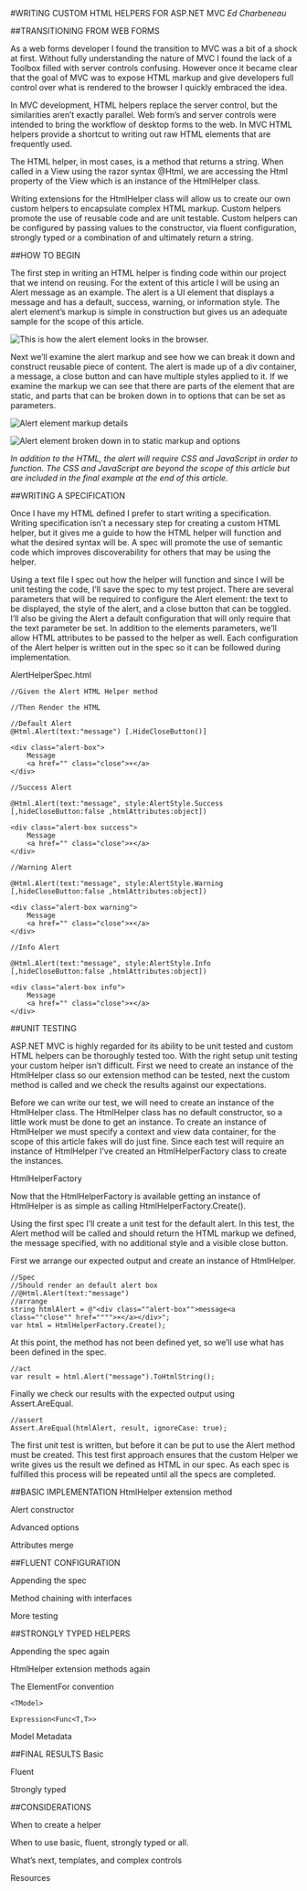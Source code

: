 #WRITING CUSTOM HTML HELPERS FOR ASP.NET MVC 
*Ed Charbeneau*

##TRANSITIONING FROM WEB FORMS

As a web forms developer I found the transition to MVC was a bit of a shock at first. Without fully understanding the nature of MVC I found the lack of a Toolbox filled with server controls confusing. However once it became clear that the goal of MVC was to expose HTML markup and give developers full control over what is rendered to the browser I quickly embraced the idea.

In MVC development, HTML helpers replace the server control, but the similarities aren’t exactly parallel. Web form’s and server controls were intended to bring the workflow of desktop forms to the web. In MVC HTML helpers provide a shortcut to writing out raw HTML elements that are frequently used.

The HTML helper, in most cases, is a method that returns a string. When called in a View using the razor syntax @Html, we are accessing the Html property of the View which is an instance of the HtmlHelper class.

Writing extensions for the HtmlHelper class will allow us to create our own custom helpers to encapsulate complex HTML markup. Custom helpers promote the use of reusable code and are unit testable. Custom helpers can be configured by passing values to the constructor, via fluent configuration, strongly typed or a combination of and ultimately return a string. 

##HOW TO BEGIN

The first step in writing an HTML helper is finding code within our project that we intend on reusing. For the extent of this article I will be using an Alert message as an example. The alert is a UI element that displays a message and has a default, success, warning, or information style. The alert element’s markup is simple in construction but gives us an adequate sample for the scope of this article.

![This is how the alert element looks in the browser.](./images/Alert-box.jpg)

Next we’ll examine the alert markup and see how we can break it down and construct reusable piece of content. The alert is made up of a div container, a message, a close button and can have multiple styles applied to it. If we examine the markup we can see that there are parts of the element that are static, and parts that can be broken down in to options that can be set as parameters. 

![Alert element markup details](./images/markup-details.jpg)

![Alert element broken down in to static markup and options](./images/parameter-breakdown.jpg)

*In addition to the HTML, the alert will require CSS and JavaScript in order to function. The CSS and JavaScript are beyond the scope of this article but are included in the final example at the end of this article.*
 
##WRITING A SPECIFICATION

Once I have my HTML defined I prefer to start writing a specification. Writing specification isn’t a necessary step for creating a custom HTML helper, but it gives me a guide to how the HTML helper will function and what the desired syntax will be. A spec will promote the use of semantic code which improves discoverability for others that may be using the helper.

Using a text file I spec out how the helper will function and since I will be unit testing the code, I’ll save the spec to my test project. There are several parameters that will be required to configure the Alert element: the text to be displayed, the style of the alert, and a close button that can be toggled. I’ll also be giving the Alert a default configuration that will only require that the text parameter be set. In addition to the elements parameters, we’ll allow HTML attributes to be passed to the helper as well.  Each configuration of the Alert helper is written out in the spec so it can be followed during implementation.

AlertHelperSpec.html

    //Given the Alert HTML Helper method
    
    //Then Render the HTML
    
    //Default Alert
    @Html.Alert(text:"message") [.HideCloseButton()]
    
    <div class="alert-box">
    	Message
    	<a href="" class="close">×</a>
    </div>
    
    //Success Alert
    
    @Html.Alert(text:"message", style:AlertStyle.Success [,hideCloseButton:false ,htmlAttributes:object])
    
    <div class="alert-box success">
    	Message
    	<a href="" class="close">×</a>
    </div>
    
    //Warning Alert
    
    @Html.Alert(text:"message", style:AlertStyle.Warning [,hideCloseButton:false ,htmlAttributes:object])
    
    <div class="alert-box warning">
    	Message
    	<a href="" class="close">×</a>
    </div>
    
    //Info Alert
    
    @Html.Alert(text:"message", style:AlertStyle.Info [,hideCloseButton:false ,htmlAttributes:object])
    
    <div class="alert-box info">
    	Message
    	<a href="" class="close">×</a>
    </div>

##UNIT TESTING

ASP.NET MVC is highly regarded for its ability to be unit tested and custom HTML helpers can be thoroughly tested too. With the right setup unit testing your custom helper isn’t difficult. First we need to create an instance of the HtmlHelper class so our extension method can be tested, next the custom method is called and we check the results against our expectations.

Before we can write our test, we will need to create an instance of the HtmlHelper class. The HtmlHelper class has no default constructor, so a little work must be done to get an instance. To create an instance of HtmlHelper we must specify a context and view data container, for the scope of this article fakes will do just fine. Since each test will require an instance of HtmlHelper I’ve created an HtmlHelperFactory class to create the instances.

HtmlHelperFactory

Now that the HtmlHelperFactory is available getting an instance of HtmlHelper is as simple as calling HtmlHelperFactory.Create().

Using the first spec I’ll create a unit test for the default alert. In this test, the Alert method will be called and should return the HTML markup we defined, the message specified, with no additional style and a visible close button. 

First we arrange our expected output and create an instance of HtmlHelper.

    //Spec
    //Should render an default alert box
    //@Html.Alert(text:"message")
    //arrange
    string htmlAlert = @"<div class=""alert-box"">message<a class=""close"" href="""">×</a></div>";
    var html = HtmlHelperFactory.Create();

At this point, the method has not been defined yet, so we’ll use what has been defined in the spec.

    //act
    var result = html.Alert("message").ToHtmlString();
Finally we check our results with the expected output using Assert.AreEqual.

    //assert
    Assert.AreEqual(htmlAlert, result, ignoreCase: true);

The first unit test is written, but before it can be put to use the Alert method must be created. This test first approach ensures that the custom Helper we write gives us the result we defined as HTML in our spec. As each spec is fulfilled this process will be repeated until all the specs are completed.


##BASIC IMPLEMENTATION
HtmlHelper extension method

Alert constructor

Advanced options

Attributes merge

##FLUENT CONFIGURATION

Appending the spec

Method chaining with interfaces

More testing

##STRONGLY TYPED HELPERS

Appending the spec again

HtmlHelper extension methods again

The ElementFor convention

`<TModel>`

`Expression<Func<T,T>>`

Model Metadata

##FINAL RESULTS
Basic

Fluent

Strongly typed

##CONSIDERATIONS

When to create a helper

When to use basic, fluent, strongly typed or all.

What’s next, templates, and complex controls

Resources